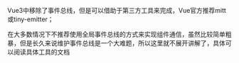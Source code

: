 Vue3中移除了事件总线，但是可以借助于第三方工具来完成，Vue官方推荐mitt或tiny-emitter；

在大多数情况下不推荐使用全局事件总线的方式来实现组件通信，虽然比较简单粗暴，但是长久来说维护事件总线是一个大难题，所以这里就不展开讲解了，具体可以阅读具体工具的文档